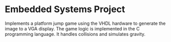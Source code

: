 # Embedded Systems Project

Implements a platform jump game using the VHDL hardware to generate the image to a VGA display. The game logic is implemented in the C programming language. It handles collisions and simulates gravity.
